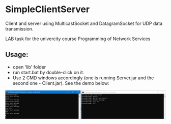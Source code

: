 # SimpleClientServer

Сlient and server using MulticastSocket and DatagramSocket for UDP data transmission.

LAB task for the univercity course Programming of Network Services

Usage:
------

- open 'lib' folder
- run start.bat by double-click on it.
- Use 2 CMD windows accordingly (one is running Server.jar and the second one - Client.jar). See the demo below:

![](https://github.com/swifty94/UDPClientServer/blob/master/demo.png)